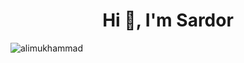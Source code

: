 <!-- ### Hi there 👋

**alimukhammad/alimukhammad** is a ✨ _special_ ✨ repository because its `README.md` (this file) appears on your GitHub profile.

Here are some ideas to get you started:

- 🔭 I’m currently working on ...
- 🌱 I’m currently learning ...
- 👯 I’m looking to collaborate on ...
- 🤔 I’m looking for help with ...
- 💬 Ask me about ...
- 📫 How to reach me: ...
- 😄 Pronouns: ...
- ⚡ Fun fact: ...
 -->

<h1 align="center">Hi 👋, I'm Sardor</h1>




<p align="center"><img align="left" src="https://github-readme-stats.vercel.app/api/top-langs?username=alimukhammad&show_icons=true&locale=en&layout=compact" alt="alimukhammad" /></p>


